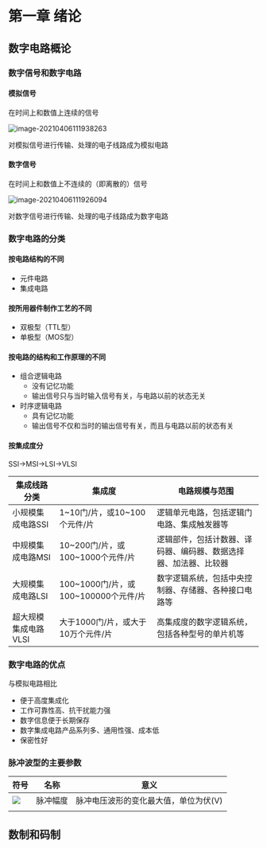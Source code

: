# 第一章	绪论

## 数字电路概论

### 数字信号和数字电路

#### 模拟信号

在时间上和数值上连续的信号

![image-20210406111938263](E:\笔记\计算机\专业课\数字逻辑\第1章绪论.assets\image-20210406111938263.png)

对模拟信号进行传输、处理的电子线路成为模拟电路

#### 数字信号

在时间上和数值上不连续的（即离散的）信号

![image-20210406111926094](E:\笔记\计算机\专业课\数字逻辑\第1章绪论.assets\image-20210406111926094.png)

对数字信号进行传输、处理的电子线路成为数字电路

### 数字电路的分类

#### 按电路结构的不同

- 元件电路
- 集成电路

#### 按所用器件制作工艺的不同

- 双极型（TTL型）
- 单极型（MOS型）

#### 按电路的结构和工作原理的不同

- 组合逻辑电路
  - 没有记忆功能
  - 输出信号只与当时输入信号有关，与电路以前的状态无关
- 时序逻辑电路
  - 具有记忆功能
  - 输出信号不仅和当时的输出信号有关，而且与电路以前的状态有关

#### 按集成度分

SSI→MSI→LSI→VLSI

| 集成线路分类         | 集成度                               | 电路规模与范围                                               |
| -------------------- | ------------------------------------ | ------------------------------------------------------------ |
| 小规模集成电路SSI    | 1~10门/片，或10~100个元件/片         | 逻辑单元电路，包括逻辑门电路、集成触发器等                   |
| 中规模集成电路MSI    | 10~200门/片，或100~1000个元件/片     | 逻辑部件，包括计数器、译码器、编码器、数据选择器、加法器、比较器 |
| 大规模集成电路LSI    | 100~1000门/片，或100~100000个元件/片 | 数字逻辑系统，包括中央控制器、存储器、各种接口电路等         |
| 超大规模集成电路VLSI | 大于1000门/片，或大于10万个元件/片   | 高集成度的数字逻辑系统，包括各种型号的单片机等               |

### 数字电路的优点

与模拟电路相比

- 便于高度集成化
- 工作可靠性高、抗干扰能力强
- 数字信息便于长期保存
- 数字集成电路产品系列多、通用性强、成本低
- 保密性好

### 脉冲波型的主要参数

| 符号    | 名称     | 意义                                  |
| ------- | -------- | ------------------------------------- |
| ![][um] | 脉冲幅度 | 脉冲电压波形的变化最大值，单位为伏(V) |
|         |          |                                       |



## 数制和码制

[um]:https://math.jianshu.com/math?formula=U_m